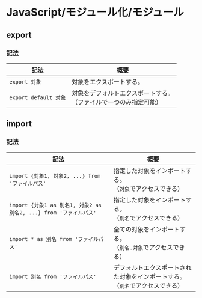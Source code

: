 # JavaScript/モジュール化/モジュール

## export

### 記法

| 記法                  | 概要                                                         |
| --------------------- | ------------------------------------------------------------ |
| `export 対象`         | 対象をエクスポートする。                                     |
| `export default 対象` | 対象をデフォルトエクスポートする。<br />（ファイルで一つのみ指定可能） |

## import

### 記法

| 記法                                                         | 概要                                                         |
| ------------------------------------------------------------ | ------------------------------------------------------------ |
| `import {対象1, 対象2, ...} from 'ファイルパス'`             | 指定した対象をインポートする。<br />（`対象`でアクセスできる） |
| `import {対象1 as 別名1, 対象2 as 別名2, ...} from 'ファイルパス'` | 指定した対象をインポートする。<br />（`別名`でアクセスできる） |
| `import * as 別名 from 'ファイルパス'`                       | 全ての対象をインポートする。<br />（`別名.対象`でアクセスできる） |
| `import 別名 from 'ファイルパス'`                            | デフォルトエクスポートされた対象をインポートする。<br />（`別名`でアクセスできる） |
